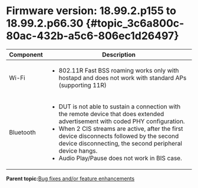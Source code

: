 # Firmware version: 18.99.2.p155 to 18.99.2.p66.30 {#topic_3c6a800c-80ac-432b-a5c6-806ec1d26497}

|Component|Description|
|-----------|-------------|
|Wi-Fi|<ul><li>802.11R Fast BSS roaming works only with hostapd and does not work with standard APs \(supporting 11R\)</li></ul>|
|Bluetooth|<ul><li>DUT is not able to sustain a connection with the remote device that does extended advertisement with coded PHY configuration.</li>  <li>When 2 CIS streams are active, after the first device disconnects followed by the second device disconnecting, the second peripheral device hangs.</li><li>Audio Play/Pause does not work in BIS case.</li></ul>|

**Parent topic:**[Bug fixes and/or feature enhancements](../topics/bug_fixes_andor_feature_enhancements_02.md)

